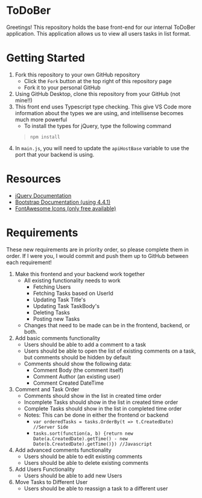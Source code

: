 # ToDoBer

Greetings! This repository holds the base front-end for our internal ToDoBer application. This application allows us to view all users tasks in list format.

# Getting Started

1. Fork this repository to your own GitHub repository
    - Click the `Fork` button at the top right of this repository page
    - Fork it to your personal GitHub
1. Using GitHub Desktop, clone this repository from your GitHub (not mine!!)
1. This front end uses Typescript type checking. This give VS Code more information about the types we are using, and intellisense becomes much more powerful
    - To install the types for jQuery, type the following command
    > `npm install`
1. In `main.js`, you will need to update the `apiHostBase` variable to use the port that your backend is using.

# Resources

- [jQuery Documentation](https://api.jquery.com/)
- [Bootstrap Documentation (using 4.4.1)](https://getbootstrap.com/docs/4.4/getting-started/introduction/)
- [FontAwesome Icons (only free available)](https://fontawesome.com/icons?d=gallery&m=free)

# Requirements

These new requirements are in priority order, so please complete them in order. If I were you, I would commit and push them up to GitHub between each requirement!

1. Make this frontend and your backend work together
    - All existing functionality needs to work
        - Fetching Users
        - Fetching Tasks based on UserId
        - Updating Task Title's
        - Updating Task TaskBody's
        - Deleting Tasks
        - Posting new Tasks
    - Changes that need to be made can be in the frontend, backend, or both.
1. Add basic comments functionality
    - Users should be able to add a comment to a task
    - Users should be able to open the list of existing comments on a task, but comments should be hidden by default
    - Comments should show the following data:
        - Comment Body (the comment itself)
        - Comment Author (an existing user)
        - Comment Created DateTime
1. Comment and Task Order
    - Comments should show in the list in created time order
    - Incomplete Tasks should show in the list in created time order
    - Complete Tasks should show in the list in completed time order
    - Notes: This can be done in either the frontend or backend
        - `var orderedTasks = tasks.OrderBy(t => t.CreatedDate) //Server Side`
        - `tasks.sort(function(a, b) {return new Date(a.CreatedDate).getTime() - new Date(b.CreatedDate).getTime()}) //Javascript`
1. Add advanced comments functionality
    - Users should be able to edit existing comments
    - Users should be able to delete existing comments
1. Add Users Functionality
    - Users should be able to add new Users
1. Move Tasks to Different User
    - Users should be able to reassign a task to a different user